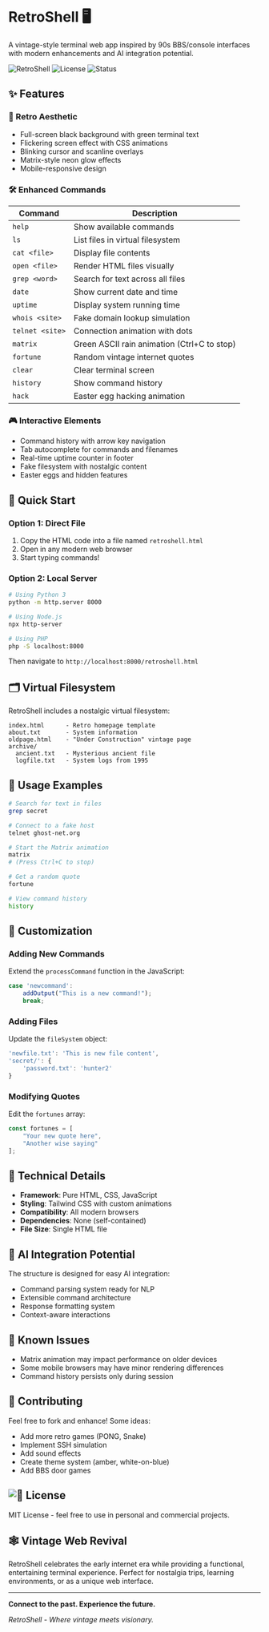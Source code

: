 # RetroShell 🖥️

A vintage-style terminal web app inspired by 90s BBS/console interfaces with modern enhancements and AI integration potential.

![RetroShell](https://img.shields.io/badge/Version-2.0-green) ![License](https://img.shields.io/badge/License-MIT-blue) ![Status](https://img.shields.io/badge/Status-Online-brightgreen)

## ✨ Features

### 🎨 Retro Aesthetic
- Full-screen black background with green terminal text
- Flickering screen effect with CSS animations
- Blinking cursor and scanline overlays
- Matrix-style neon glow effects
- Mobile-responsive design

### 🛠️ Enhanced Commands

| Command | Description |
|---------|-------------|
| `help` | Show available commands |
| `ls` | List files in virtual filesystem |
| `cat <file>` | Display file contents |
| `open <file>` | Render HTML files visually |
| `grep <word>` | Search for text across all files |
| `date` | Show current date and time |
| `uptime` | Display system running time |
| `whois <site>` | Fake domain lookup simulation |
| `telnet <site>` | Connection animation with dots |
| `matrix` | Green ASCII rain animation (Ctrl+C to stop) |
| `fortune` | Random vintage internet quotes |
| `clear` | Clear terminal screen |
| `history` | Show command history |
| `hack` | Easter egg hacking animation |

### 🎮 Interactive Elements
- Command history with arrow key navigation
- Tab autocomplete for commands and filenames
- Real-time uptime counter in footer
- Fake filesystem with nostalgic content
- Easter eggs and hidden features

## 🚀 Quick Start

### Option 1: Direct File
1. Copy the HTML code into a file named `retroshell.html`
2. Open in any modern web browser
3. Start typing commands!

### Option 2: Local Server
```bash
# Using Python 3
python -m http.server 8000

# Using Node.js
npx http-server

# Using PHP
php -S localhost:8000
```

Then navigate to `http://localhost:8000/retroshell.html`

## 🗂️ Virtual Filesystem

RetroShell includes a nostalgic virtual filesystem:

```
index.html      - Retro homepage template
about.txt       - System information
oldpage.html    - "Under Construction" vintage page
archive/
  ancient.txt   - Mysterious ancient file
  logfile.txt   - System logs from 1995
```

## 🎯 Usage Examples

```bash
# Search for text in files
grep secret

# Connect to a fake host
telnet ghost-net.org

# Start the Matrix animation
matrix
# (Press Ctrl+C to stop)

# Get a random quote
fortune

# View command history
history
```

## 🎨 Customization

### Adding New Commands
Extend the `processCommand` function in the JavaScript:

```javascript
case 'newcommand':
    addOutput("This is a new command!");
    break;
```

### Adding Files
Update the `fileSystem` object:

```javascript
'newfile.txt': 'This is new file content',
'secret/': {
    'password.txt': 'hunter2'
}
```

### Modifying Quotes
Edit the `fortunes` array:

```javascript
const fortunes = [
    "Your new quote here",
    "Another wise saying"
];
```

## 🔧 Technical Details

- **Framework**: Pure HTML, CSS, JavaScript
- **Styling**: Tailwind CSS with custom animations
- **Compatibility**: All modern browsers
- **Dependencies**: None (self-contained)
- **File Size**: Single HTML file

## 🌟 AI Integration Potential

The structure is designed for easy AI integration:

- Command parsing system ready for NLP
- Extensible command architecture
- Response formatting system
- Context-aware interactions

## 🐛 Known Issues

- Matrix animation may impact performance on older devices
- Some mobile browsers may have minor rendering differences
- Command history persists only during session

## 🤝 Contributing

Feel free to fork and enhance! Some ideas:

- Add more retro games (PONG, Snake)
- Implement SSH simulation
- Add sound effects
- Create theme system (amber, white-on-blue)
- Add BBS door games

## ![📜 License](https://github.com/TheshanBMR/RetroShell?tab=MIT-1-ov-file)

MIT License - feel free to use in personal and commercial projects.

## 🕸️ Vintage Web Revival

RetroShell celebrates the early internet era while providing a functional, entertaining terminal experience. Perfect for nostalgia trips, learning environments, or as a unique web interface.

---

**Connect to the past. Experience the future.**

*RetroShell - Where vintage meets visionary.*
